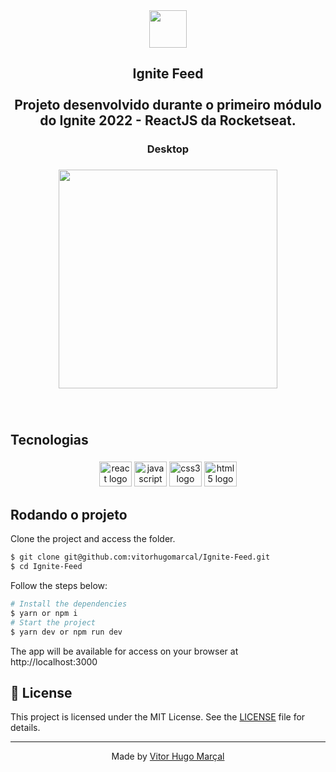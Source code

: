 <div align="center">
  <img height="60" src="https://i.imgur.com/05Qqcra.png"  />
</div>

###

<h2 align="center">Ignite Feed<br><br> Projeto desenvolvido durante o primeiro módulo do Ignite 2022 - ReactJS da Rocketseat.</h2>

###

<h3 align="center">Desktop</h3>

###

<div align="center">
  <img height="350" src="https://i.imgur.com/L70c9Jb.png"  />
</div>

###

<br clear="both">

<h2 align="left">Tecnologias</h2>

###

<div align="center">
  <img src="https://cdn.jsdelivr.net/gh/devicons/devicon/icons/react/react-original.svg" height="40" width="52" alt="react logo"  />
  <img src="https://cdn.jsdelivr.net/gh/devicons/devicon/icons/javascript/javascript-original.svg" height="40" width="52" alt="javascript logo"  />
  <img src="https://cdn.jsdelivr.net/gh/devicons/devicon/icons/css3/css3-original.svg" height="40" width="52" alt="css3 logo"  />
  <img src="https://cdn.jsdelivr.net/gh/devicons/devicon/icons/html5/html5-original.svg" height="40" width="52" alt="html5 logo"  />
</div>

###

## Rodando o projeto

Clone the project and access the folder.

```bash
$ git clone git@github.com:vitorhugomarcal/Ignite-Feed.git
$ cd Ignite-Feed
```

Follow the steps below:

```bash
# Install the dependencies
$ yarn or npm i
# Start the project
$ yarn dev or npm run dev
```

The app will be available for access on your browser at http://localhost:3000


## 📝 License

This project is licensed under the MIT License. See the [LICENSE](LICENSE.md) file for details.

---

<p align="center">Made by <a href="https://github.com/vitorhugomarcal">Vitor Hugo Marçal</a></p>